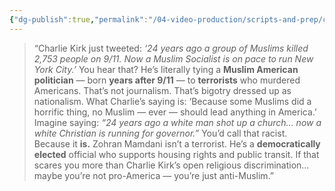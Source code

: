 ```yaml
---
{"dg-publish":true,"permalink":"/04-video-production/scripts-and-prep/charlie-kirk-s-tweet-is-straight-up-racist-propaganda/","tags":["gardenEntry"],"created":"2025-06-27T22:59:50.579-04:00","updated":"2025-06-27T23:00:35.041-04:00"}
---
```


> “Charlie Kirk just tweeted: _‘24 years ago a group of Muslims killed 2,753 people on 9/11. Now a Muslim Socialist is on pace to run New York City.’_
> You hear that? He’s literally tying a **Muslim American politician** — born **years after 9/11** — to **terrorists** who murdered Americans.
> That’s not journalism. That’s bigotry dressed up as nationalism.
> What Charlie’s saying is: ‘Because some Muslims did a horrific thing, no Muslim — ever — should lead anything in America.’
> Imagine saying: _“24 years ago a white man shot up a church… now a white Christian is running for governor.”_
> You’d call that racist. Because it **is.**
> Zohran Mamdani isn’t a terrorist. He’s a **democratically elected** official who supports housing rights and public transit.
> If that scares you more than Charlie Kirk’s open religious discrimination…
> maybe you’re not pro-America — you’re just anti-Muslim.”
